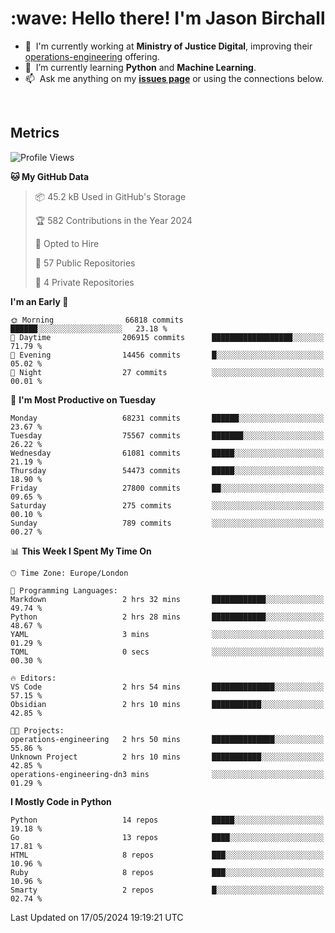 <h1 align="left" id="jason-title">:wave: Hello there! I'm Jason Birchall</h1>

- :office: &nbsp;I'm currently working at **Ministry of Justice Digital**, improving their [operations-engineering](https://github.com/ministryofjustice/operations-engineering) offering.
- :seedling: &nbsp;I’m currently learning **Python** and **Machine Learning**.
- :mailbox: &nbsp;Ask me anything on my **[issues page]** or using the connections below.


<br>


<h2>Metrics</h2>

<!--START_SECTION:waka-->
![Profile Views](http://img.shields.io/badge/Profile%20Views-1-blue)

**🐱 My GitHub Data** 

> 📦 45.2 kB Used in GitHub's Storage 
 > 
> 🏆 582 Contributions in the Year 2024
 > 
> 💼 Opted to Hire
 > 
> 📜 57 Public Repositories 
 > 
> 🔑 4 Private Repositories 
 > 
**I'm an Early 🐤** 

```text
🌞 Morning                66818 commits       ██████░░░░░░░░░░░░░░░░░░░   23.18 % 
🌆 Daytime                206915 commits      ██████████████████░░░░░░░   71.79 % 
🌃 Evening                14456 commits       █░░░░░░░░░░░░░░░░░░░░░░░░   05.02 % 
🌙 Night                  27 commits          ░░░░░░░░░░░░░░░░░░░░░░░░░   00.01 % 
```
📅 **I'm Most Productive on Tuesday** 

```text
Monday                   68231 commits       ██████░░░░░░░░░░░░░░░░░░░   23.67 % 
Tuesday                  75567 commits       ███████░░░░░░░░░░░░░░░░░░   26.22 % 
Wednesday                61081 commits       █████░░░░░░░░░░░░░░░░░░░░   21.19 % 
Thursday                 54473 commits       █████░░░░░░░░░░░░░░░░░░░░   18.90 % 
Friday                   27800 commits       ██░░░░░░░░░░░░░░░░░░░░░░░   09.65 % 
Saturday                 275 commits         ░░░░░░░░░░░░░░░░░░░░░░░░░   00.10 % 
Sunday                   789 commits         ░░░░░░░░░░░░░░░░░░░░░░░░░   00.27 % 
```


📊 **This Week I Spent My Time On** 

```text
🕑︎ Time Zone: Europe/London

💬 Programming Languages: 
Markdown                 2 hrs 32 mins       ████████████░░░░░░░░░░░░░   49.74 % 
Python                   2 hrs 28 mins       ████████████░░░░░░░░░░░░░   48.67 % 
YAML                     3 mins              ░░░░░░░░░░░░░░░░░░░░░░░░░   01.29 % 
TOML                     0 secs              ░░░░░░░░░░░░░░░░░░░░░░░░░   00.30 % 

🔥 Editors: 
VS Code                  2 hrs 54 mins       ██████████████░░░░░░░░░░░   57.15 % 
Obsidian                 2 hrs 10 mins       ███████████░░░░░░░░░░░░░░   42.85 % 

🐱‍💻 Projects: 
operations-engineering   2 hrs 50 mins       ██████████████░░░░░░░░░░░   55.86 % 
Unknown Project          2 hrs 10 mins       ███████████░░░░░░░░░░░░░░   42.85 % 
operations-engineering-dn3 mins              ░░░░░░░░░░░░░░░░░░░░░░░░░   01.29 % 
```

**I Mostly Code in Python** 

```text
Python                   14 repos            █████░░░░░░░░░░░░░░░░░░░░   19.18 % 
Go                       13 repos            ████░░░░░░░░░░░░░░░░░░░░░   17.81 % 
HTML                     8 repos             ███░░░░░░░░░░░░░░░░░░░░░░   10.96 % 
Ruby                     8 repos             ███░░░░░░░░░░░░░░░░░░░░░░   10.96 % 
Smarty                   2 repos             █░░░░░░░░░░░░░░░░░░░░░░░░   02.74 % 
```




 Last Updated on 17/05/2024 19:19:21 UTC
<!--END_SECTION:waka-->

<!-- links -->

[issues page]: https://github.com/jasonBirchall/jasonBirchall/issues "jasonBirchall/issues"
